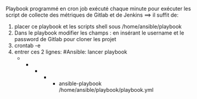 
Playbook programmé en cron job exécuté chaque minute pour exécuter les script de collecte des métriques de Gitlab et de Jenkins
==> il suffit de:
1) placer ce playbook et les scripts shell sous /home/ansible/playbook 
2) Dans le playbook modifier les champs <username>:<password> en insérant le username et le password de Gitlab pour cloner les projet
3) crontab -e
4) entrer ces 2 lignes:
	#Ansible: lancer playbook
	* * * * * ansible-playbook /home/ansible/playbook/playbook.yml
